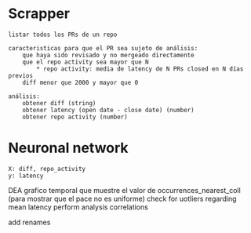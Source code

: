 # Scrapper
	listar todos los PRs de un repo

	caracteristicas para que el PR sea sujeto de análisis:
	    que haya sido revisado y no mergeado directamente
		que el repo activity sea mayor que N
			* repo activity: media de latency de N PRs closed en N días previos
		diff menor que 2000 y mayor que 0

	análisis:
		obtener diff (string)
		obtener latency (open date - close date) (number)
		obtener repo activity (number)


# Neuronal network
	X: diff, repo_activity
	y: latency


DEA
    grafico temporal que muestre el valor de occurrences_nearest_coll (para mostrar que el pace no es uniforme)
    check for uotliers regarding mean latency
    perform analysis correlations

add renames